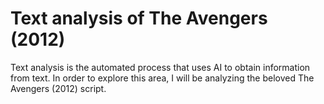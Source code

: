 # Text analysis of The Avengers (2012) 
Text analysis is the automated process that uses AI to obtain information from text. In order to explore this area, I will be analyzing the beloved The Avengers (2012) script.
